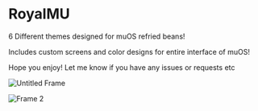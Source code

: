 # RoyalMU
6 Different themes designed for muOS refried beans!

Includes custom screens and color designs for entire interface of muOS!

Hope you enjoy! Let me know if you have any issues or requests etc

![Untitled Frame](https://github.com/keewhi/RoyalMU/assets/96317800/77be2f35-3a9f-4b64-8180-f58f1aff54c0)

![Frame 2](https://github.com/keewhi/RoyalMU/assets/96317800/02ecc909-7263-4b0d-9cf6-6d53618fbf88)
